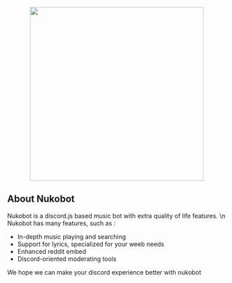 <p align="center"><a href="https://github.com/SomeRandomDolphin/NukoBotWebsite" target="_blank"><img src="https://files.catbox.moe/0lcnqd.jpg" width="400"></a></p>

## About Nukobot

Nukobot is a discord.js based music bot with extra quality of life features. \n 
Nukobot has many features, such as :

- In-depth music playing and searching
- Support for lyrics, specialized for your weeb needs
- Enhanced reddit embed
- Discord-oriented moderating tools

We hope we can make your discord experience better with nukobot